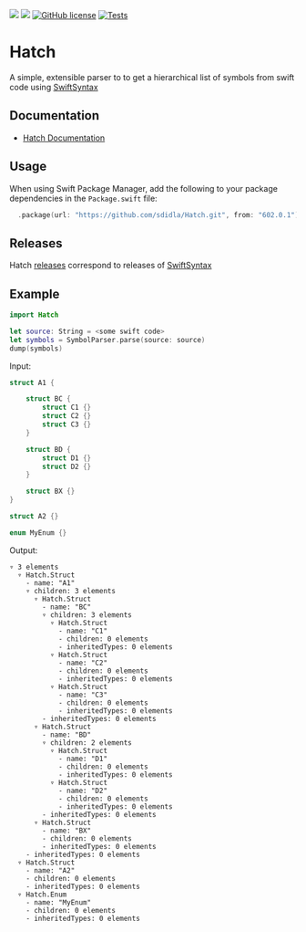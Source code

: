 [![](https://img.shields.io/endpoint?url=https%3A%2F%2Fswiftpackageindex.com%2Fapi%2Fpackages%2Fsdidla%2FHatch%2Fbadge%3Ftype%3Dswift-versions)](https://swiftpackageindex.com/sdidla/Hatch)
[![](https://img.shields.io/endpoint?url=https%3A%2F%2Fswiftpackageindex.com%2Fapi%2Fpackages%2Fsdidla%2FHatch%2Fbadge%3Ftype%3Dplatforms)](https://swiftpackageindex.com/sdidla/Hatch)
[![GitHub license](https://img.shields.io/github/license/sdidla/Hatch)](https://github.com/sdidla/Hatch/blob/main/LICENSE)
[![Tests](https://github.com/sdidla/Hatch/actions/workflows/unit-tests.yml/badge.svg)](https://github.com/sdidla/Hatch/actions/workflows/unit-tests.yml)

# Hatch

A simple, extensible parser to to get a hierarchical list of symbols from swift code using [SwiftSyntax](https://github.com/apple/swift-syntax)

## Documentation

- [Hatch Documentation](https://swiftpackageindex.com/sdidla/Hatch/main/documentation/hatch)

## Usage

When using Swift Package Manager, add the following to your package dependencies in the `Package.swift` file:

```swift
  .package(url: "https://github.com/sdidla/Hatch.git", from: "602.0.1")
```

## Releases

Hatch [releases](https://github.com/sdidla/Hatch/releases/) correspond to releases of [SwiftSyntax](https://github.com/apple/swift-syntax)

## Example

```swift
import Hatch

let source: String = <some swift code>
let symbols = SymbolParser.parse(source: source)
dump(symbols)
```

Input:
    
```swift
struct A1 {

    struct BC {
        struct C1 {}
        struct C2 {}
        struct C3 {}
    }

    struct BD {
        struct D1 {}
        struct D2 {}
    }

    struct BX {}
}

struct A2 {}

enum MyEnum {}
```

Output:

```
▿ 3 elements
  ▿ Hatch.Struct
    - name: "A1"
    ▿ children: 3 elements
      ▿ Hatch.Struct
        - name: "BC"
        ▿ children: 3 elements
          ▿ Hatch.Struct
            - name: "C1"
            - children: 0 elements
            - inheritedTypes: 0 elements
          ▿ Hatch.Struct
            - name: "C2"
            - children: 0 elements
            - inheritedTypes: 0 elements
          ▿ Hatch.Struct
            - name: "C3"
            - children: 0 elements
            - inheritedTypes: 0 elements
        - inheritedTypes: 0 elements
      ▿ Hatch.Struct
        - name: "BD"
        ▿ children: 2 elements
          ▿ Hatch.Struct
            - name: "D1"
            - children: 0 elements
            - inheritedTypes: 0 elements
          ▿ Hatch.Struct
            - name: "D2"
            - children: 0 elements
            - inheritedTypes: 0 elements
        - inheritedTypes: 0 elements
      ▿ Hatch.Struct
        - name: "BX"
        - children: 0 elements
        - inheritedTypes: 0 elements
    - inheritedTypes: 0 elements
  ▿ Hatch.Struct
    - name: "A2"
    - children: 0 elements
    - inheritedTypes: 0 elements
  ▿ Hatch.Enum
    - name: "MyEnum"
    - children: 0 elements
    - inheritedTypes: 0 elements
```
